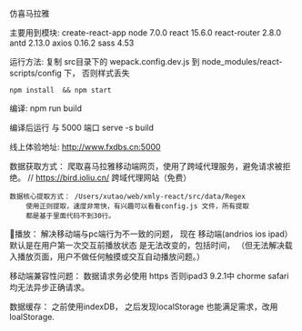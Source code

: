 仿喜马拉雅

主要用到模块:
    create-react-app
    node 7.0.0
    react 15.6.0
    react-router 2.8.0
    antd 2.13.0
    axios 0.16.2
    sass  4.53

运行方法:
    复制  src目录下的  wepack.config.dev.js  到 node_modules/react-scripts/config 下， 否则样式丢失

    npm install  && npm start

编译:
    npm run build

编译后运行  与 5000 端口
    serve -s build

线上体验地址:
    http://www.fxdbs.cn:5000

数据获取方式：
    爬取喜马拉雅移动端网页，使用了跨域代理服务，避免请求被拒绝。
    // https://bird.ioliu.cn/ 跨域代理网站（免费）

    数据核心提取方式： /Users/xutao/web/xmly-react/src/data/Regex
        使用正则提取，速度非常快，有兴趣可以看看config.js 文件，所有提取
        都是基于里面代码不到30行。

🎵播放：
    解决移动端与pc端行为不一致的问题， 现在 移动端(andrios ios ipad）默认是在用户第一次交互前播放状态
    是无法改变的，包括时间， （但无法解决载入播放页面，用户不做任何触摸或交互自动播放问题。）

移动端兼容性问题：
    数据请求务必使用 https 否则ipad3 9.2.1中 chorme safari 均无法异步正确请求。


数据缓存：
     之前使用indexDB， 之后发现localStorage 也能满足需求，改用loalStorage.
